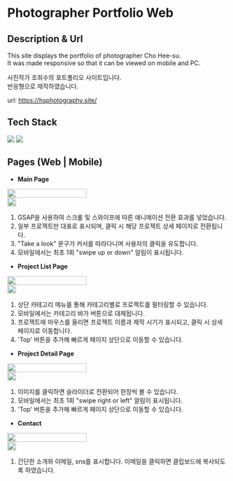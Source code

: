 # Photographer Portfolio Web
## Description & Url

This site displays the portfolio of photographer Cho Hee-su.\
It was made responsive so that it can be viewed on mobile and PC.

사진작가 조희수의 포트폴리오 사이트입니다.\
반응형으로 제작하였습니다.

url: https://hsphotography.site/

## Tech Stack

<img src="https://img.shields.io/badge/React-61DAFB?style=for-the-badge&logo=React&logoColor=white"> <img src="https://img.shields.io/badge/React Router-0088CC?style=for-the-badge&logo=React Router&logoColor=white">

## Pages (Web | Mobile)

- **Main Page** <br/>
<div style="display: flex; flex-direction: column;">
  <img width="60%" src="https://github.com/user-attachments/assets/f85105dd-d664-4e83-b7a4-6ba644d23fe9" />
  <img width="20%" src="https://github.com/user-attachments/assets/f04985f3-3be2-4863-b7b8-e1bbd0e81b79" />
</div>

1. GSAP을 사용하여 스크롤 및 스와이프에 따른 애니메이션 전환 효과를 넣었습니다.
2. 일부 프로젝트만 대표로 표시되며, 클릭 시 해당 프로젝트 상세 페이지로 전환됩니다.
3. "Take a look" 문구가 커서를 따라다니며 사용자의 클릭을 유도합니다.
4. 모바일에서는 최초 1회 "swipe up or down" 알림이 표시됩니다.

- **Project List Page** <br/>
<div style="display: flex; flex-direction: column;">
  <img width="60%" src="https://github.com/user-attachments/assets/4a04ea72-7d36-44c3-9045-8adbf8687a6a">
  <img width="20%" src="https://github.com/user-attachments/assets/74dc3d39-35c2-429f-a038-8c992a004341">
</div>

1. 상단 카테고리 메뉴를 통해 카테고리별로 프로젝트를 필터링할 수 있습니다.
2. 모바일에서는 카테고리 바가 버튼으로 대체됩니다.
3. 프로젝트에 마우스를 올리면 프로젝트 이름과 제작 시기가 표시되고, 클릭 시 상세 페이지로 이동합니다.
4. 'Top' 버튼을 추가해 빠르게 페이지 상단으로 이동할 수 있습니다.

- **Project Detail Page** <br/>
<div style="display: flex; flex-direction: column;">
  <img width="60%" src="https://github.com/user-attachments/assets/8b6e6fdd-3837-470e-bcc5-87b8bd6a7d37">
  <img width="20%" src="https://github.com/user-attachments/assets/70bf027b-8053-4041-a5ab-7d22afa1df6a">
</div>

1. 이미지를 클릭하면 슬라이더로 전환되어 한장씩 볼 수 있습니다.
2. 모바일에서는 최초 1회 "swipe right or left" 알림이 표시됩니다.
3. 'Top' 버튼을 추가해 빠르게 페이지 상단으로 이동할 수 있습니다.

- **Contact** <br/>
<div style="display: flex; flex-direction: column;">
  <img width="60%" src="https://github.com/user-attachments/assets/2bf181f9-bbd7-4e53-88dd-6798498f2388">
  <img width="20%" src="https://github.com/user-attachments/assets/16e10640-863d-4a56-acc4-622670e4ce5a">
</div>

1. 간단한 소개와 이메일, sns를 표시합니다. 이메일을 클릭하면 클립보드에 복사되도록 하였습니다.
